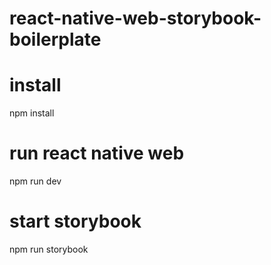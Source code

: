 # react-native-web-storybook-boilerplate

# install

npm install 

# run react native web

npm run dev

# start storybook

npm run storybook
